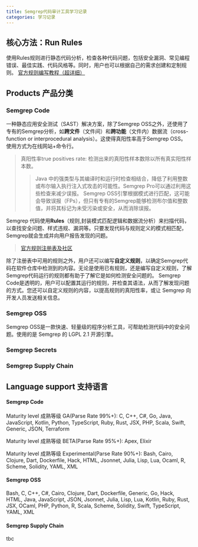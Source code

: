 ```yaml
---
title: Semgrep代码审计工具学习记录
categories: 学习记录
---
```

## 核心方法：Run Rules
使用Rules规则进行静态代码分析，检查各种代码问题，包括安全漏洞、常见编程错误、最佳实践、代码风格等。同时，用户也可以根据自己的需求创建和定制规则。
[官方规则编写教程（超详细）](https://semgrep.dev/learn)


## Products 产品分类

### Semgrep Code
一种静态应用安全测试（SAST）解决方案，除了Semgrep OSS之外，还使用了专有的Semgrep分析，如**跨文件**（文件间）和**跨功能**（文件内）数据流（cross-function or interprocedural analysis）。这使得真阳性率高于Semgrep OSS。
使用方式为在线网站+命令行。
> 真阳性率true positives rate: 检测出来的真阳性样本数除以所有真实阳性样本数。
>> Java 中的强类型与其编译时和运行时检查相结合，降低了利用整数或布尔输入执行注入式攻击的可能性。Semgrep Pro可以通过利用这些检查来减少误报。
>>Semgrep OSS引擎根据模式进行匹配，这可能会导致误报（FPs），但只有专有的Semgrep能够检测布尔值和整数值，并将其标记为未受污染或安全，从而消除误报。

Semgrep 代码使用**Rules**（规则,封装模式匹配逻辑和数据流分析）来扫描代码，以查找安全问题、样式违规、漏洞等。只要发现代码与规则定义的模式相匹配，Semgrep就会生成并向用户报告发现的问题。
> [官方规则注册表及社区](https://semgrep.dev/r)

除了注册表中可用的规则之外，用户还可以编写**自定义规则**，以确定Semgrep代码在软件仓库中检测到的内容。无论是使用已有规则，还是编写自定义规则，了解Semgrep代码运行的规则都有助于了解它是如何检测安全问题的。
Semgrep Code是透明的，用户可以配置其运行的规则，并检查其语法，从而了解发现问题的方式。您还可以自定义规则的内容，以提高规则的真阳性率，或让 Semgrep 向开发人员发送相关信息。
### Semgrep OSS
Semgrep OSS是一款快速、轻量级的程序分析工具，可帮助检测代码中的安全问题。使用的是 Semgrep 的 LGPL 2.1 开源引擎。
### Semgrep Secrets
### Semgrep Supply Chain

## Language support 支持语言

#### Semgrep Code

Maturity level 成熟等级 GA(Parse Rate 99%+): C, C++, C#, Go, Java, JavaScript, Kotlin, Python, TypeScript, Ruby, Rust, JSX, PHP, Scala, Swift, Generic, JSON, Terraform

Maturity level 成熟等级 BETA(Parse Rate 95%+): Apex, Elixir

Maturity level 成熟等级 Experimental(Parse Rate 90%+): Bash, Cairo, Clojure, Dart, Dockerfile, Hack, HTML, Jsonnet, Julia, Lisp, Lua, Ocaml, R, Scheme, Solidity, YAML, XML

#### Semgrep OSS

Bash, C, C++, C#, Cairo, Clojure, Dart, Dockerfile, Generic, Go, Hack, HTML, Java, JavaScript, JSON, Jsonnet, Julia, Lisp, Lua, Kotlin, Ruby, Rust, JSX, OCaml, PHP, Python, R, Scala, Scheme, Solidity, Swift, TypeScript, YAML, XML

#### Semgrep Supply Chain

tbc